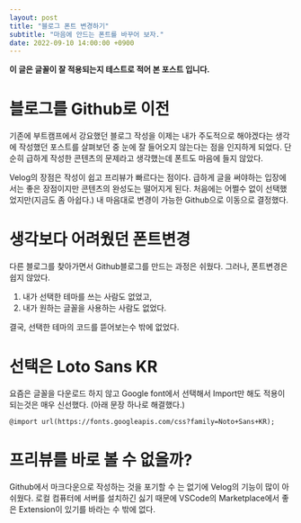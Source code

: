 ```yaml
---
layout: post
title: "블로그 폰트 변경하기"
subtitle: "마음에 안드는 폰트를 바꾸어 보자."
date: 2022-09-10 14:00:00 +0900
---
```


**이 글은 글꼴이 잘 적용되는지 테스트로 적어 본 포스트 입니다.**

# 블로그를 Github로 이전
기존에 부트캠프에서 강요했던 블로그 작성을 이제는 내가 주도적으로 해야겠다는 생각에 작성했던 포스트를 살펴보던 중 눈에 잘 들어오지 않는다는 점을 인지하게 되었다. 단순히 급하게 작성한 콘텐츠의 문제라고 생각했는데 폰트도 마음에 들지 않았다.

Velog의 장점은 작성이 쉽고 프리뷰가 빠르다는 점이다. 급하게 글을 써야하는 입장에서는 좋은 장점이지만 콘텐츠의 완성도는 떨어지게 된다. 처음에는 어쩔수 없이 선택했었지만(지금도 좀 아쉽다.) 내 마음대로 변경이 가능한 Github으로 이동으로 결정했다.

# 생각보다 어려웠던 폰트변경
다른 블로그를 찾아가면서 Github블로그를 만드는 과정은 쉬웠다. 그러나, 폰트변경은 쉽지 않았다.
1. 내가 선택한 테마를 쓰는 사람도 없었고,
2. 내가 원하는 글꼴을 사용하는 사람도 없었다.

결국, 선택한 테마의 코드를 뜯어보는수 밖에 없었다.

# 선택은 Loto Sans KR
요즘은 글꼴을 다운로드 하지 않고 Google font에서 선택해서 Import만 해도 적용이 되는것은 매우 신선했다. (아래 문장 하나로 해결했다.)

```nodejs
@import url(https://fonts.googleapis.com/css?family=Noto+Sans+KR);
```

# 프리뷰를 바로 볼 수 없을까?
Github에서 마크다운으로 작성하는 것을 포기할 수 는 없기에 Velog의 기능이 많이 아쉬웠다. 로컬 컴퓨터에 서버를 설치하긴 싫기 때문에 VSCode의 Marketplace에서 좋은 Extension이 있기를 바라는 수 밖에 없다.